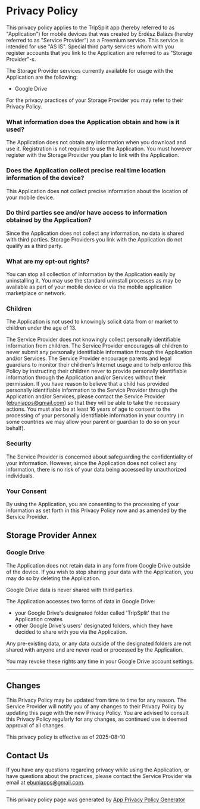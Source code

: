 # Privacy Policy

This privacy policy applies to the TripSplit app (hereby referred to as "Application") for mobile devices that was created by Erdész Balázs (hereby referred to as "Service Provider") as a Freemium service. This service is intended for use "AS IS". Special third party services whom with you register accounts that you link to the Application are referred to as "Storage Provider"-s. 

The Storage Provider services currently available for usage with the Application are the following: 
- Google Drive

For the privacy practices of your Storage Provider you may refer to their Privacy Policy.

### What information does the Application obtain and how is it used?

The Application does not obtain any information when you download and use it. Registration is not required to use the Application. You must however register with the Storage Provider you plan to link with the Application.

### Does the Application collect precise real time location information of the device?

This Application does not collect precise information about the location of your mobile device.

### Do third parties see and/or have access to information obtained by the Application?

Since the Application does not collect any information, no data is shared with third parties. Storage Providers you link with the Application do not qualify as a third party.

### What are my opt-out rights?

You can stop all collection of information by the Application easily by uninstalling it. You may use the standard uninstall processes as may be available as part of your mobile device or via the mobile application marketplace or network.

### Children

The Application is not used to knowingly solicit data from or market to children under the age of 13.

The Service Provider does not knowingly collect personally identifiable information from children. The Service Provider encourages all children to never submit any personally identifiable information through the Application and/or Services. The Service Provider encourage parents and legal guardians to monitor their children's Internet usage and to help enforce this Policy by instructing their children never to provide personally identifiable information through the Application and/or Services without their permission. If you have reason to believe that a child has provided personally identifiable information to the Service Provider through the Application and/or Services, please contact the Service Provider (ebuniapps@gmail.com) so that they will be able to take the necessary actions. You must also be at least 16 years of age to consent to the processing of your personally identifiable information in your country (in some countries we may allow your parent or guardian to do so on your behalf).

### Security

The Service Provider is concerned about safeguarding the confidentiality of your information. However, since the Application does not collect any information, there is no risk of your data being accessed by unauthorized individuals.

### Your Consent

By using the Application, you are consenting to the processing of your information as set forth in this Privacy Policy now and as amended by the Service Provider.

## Storage Provider Annex

### Google Drive

The Application does not retain data in any form from Google Drive outside of the device. If you wish to stop sharing your data with the Application, you may do so by deleting the Application.

Google Drive data is never shared with third parties.

The Application accesses two forms of data in Google Drive:
- your Google Drive's designated folder called 'TripSplit' that the Application creates
- other Google Drive's users' designated folders, which they have decided to share with you via the Application.

Any pre-existing data, or any data outside of the designated folders are not shared with anyone and are never read or processed by the Application.

You may revoke these rights any time in your Google Drive account settings.

* * *

## Changes

This Privacy Policy may be updated from time to time for any reason. The Service Provider will notify you of any changes to their Privacy Policy by updating this page with the new Privacy Policy. You are advised to consult this Privacy Policy regularly for any changes, as continued use is deemed approval of all changes.

This privacy policy is effective as of 2025-08-10

## Contact Us

If you have any questions regarding privacy while using the Application, or have questions about the practices, please contact the Service Provider via email at ebuniapps@gmail.com.

* * *

This privacy policy page was generated by [App Privacy Policy Generator](https://app-privacy-policy-generator.nisrulz.com/)
